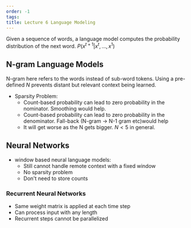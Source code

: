 ```yaml
---
order: -1
tags: 
title: Lecture 6 Language Modeling
---
```

Given a sequence of words, a language model computes the probability distribution of the next word.
$P(x^{t+1}|x^t, ..., x^1)$

## N-gram Language Models

N-gram here refers to the words instead of sub-word tokens.
Using a pre-defined $N$ prevents distant but relevant context being learned.
- Sparsity Problem:
	- Count-based probability can lead to zero probability in the nominator. Smoothing would help.
	- Count-based probability can lead to zero probability in the denominator. Fall-back (N-gram -> N-1 gram etc)would help
	- It will get worse as the N gets bigger. $N < 5$ in general.

## Neural Networks

- window based neural language models:
	- Still cannot handle remote context with a fixed window
	- No sparsity problem
	- Don't need to store counts

### Recurrent Neural Networks

- Same weight matrix is applied at each time step
- Can process input with any length
- Recurrent steps cannot be parallelized